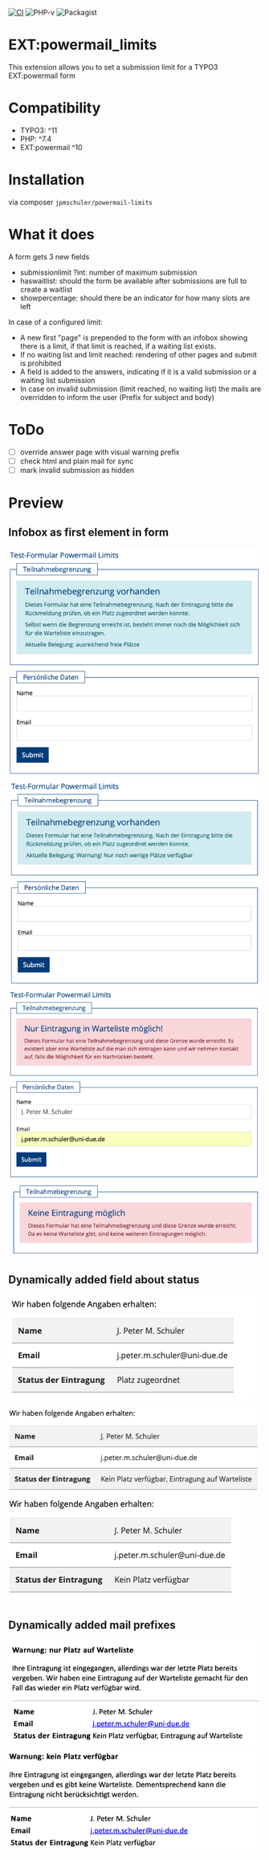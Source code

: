 [![CI](https://github.com/jpmschuler/powermail-limits/actions/workflows/ci.yml/badge.svg)](https://github.com/jpmschuler/powermail-limits/actions/workflows/ci.yml)
![PHP-v](https://shields.io/packagist/php-v/jpmschuler/powermail-limits)
![Packagist](https://shields.io/packagist/v/jpmschuler/powermail-limits)



# EXT:powermail_limits
This extension allows you to set a submission limit for a TYPO3 EXT:powermail form

# Compatibility
- TYPO3: ^11
- PHP: ^7.4
- EXT:powermail ^10

# Installation
via composer `jpmschuler/powermail-limits`

# What it does
A form gets 3 new fields
- submissionlimit ?int: number of maximum submission
- haswaitlist: should the form be available after submissions are full to create a waitlist
- showpercentage: should there be an indicator for how many slots are left


In case of a configured limit:
- A new first "page" is prepended to the form with an infobox showing there is a limit, if that limit is reached, if a waiting list exists.
- If no waiting list and limit reached: rendering of other pages and submit is prohibited
- A field is added to the answers, indicating if it is a valid submission or a waiting list submission
- In case on invalid submission (limit reached, no waiting list) the mails are overridden to inform the user (Prefix for subject and body)

# ToDo
- [ ] override answer page with visual warning prefix
- [ ] check html and plain mail for sync
- [ ] mark invalid submission as hidden

# Preview

##  Infobox as first element in form
![image](./Resources/Private/Images/valid-form-0percentWithWait.png)
![image](./Resources/Private/Images/valid-form-90percent.png)
![image](./Resources/Private/Images/waitlist-form.png)
![image](./Resources/Private/Images/invalid-form.png)
## Dynamically added field about status
![image](./Resources/Private/Images/valid-answer.png)
![image](./Resources/Private/Images/waitlist-answer.png)
![image](./Resources/Private/Images/invalid-answer.png)
## Dynamically added mail prefixes
![image](./Resources/Private/Images/waitlist-mail.png)
![image](./Resources/Private/Images/invalid-mail.png)
